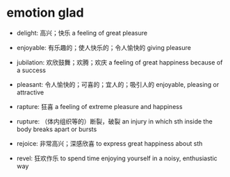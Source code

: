 # emotion glad

- delight: 高兴；快乐 a feeling of great pleasure
- enjoyable: 有乐趣的；使人快乐的；令人愉快的 giving pleasure
- jubilation: 欢欣鼓舞；欢腾；欢庆 a feeling of great happiness because of a success

- pleasant: 令人愉快的；可喜的；宜人的；吸引人的 enjoyable, pleasing or attractive

- rapture: 狂喜 a feeling of extreme pleasure and happiness
- rupture: （体内组织等的）断裂，破裂 an injury in which sth inside the body breaks apart or bursts

- rejoice: 非常高兴；深感欣喜 to express great happiness about sth
- revel: 狂欢作乐 to spend time enjoying yourself in a noisy, enthusiastic way
